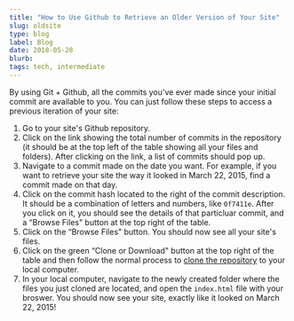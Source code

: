 ```yaml
---
title: "How to Use Github to Retrieve an Older Version of Your Site"
slug: oldsite
type: blog
label: Blog
date: 2018-05-28
blurb: 
tags: tech, intermediate
---
```


By using Git + Github, all the commits you've ever made since your initial commit are available to you. You can just follow these steps to access a previous iteration of your site:

1. Go to your site's Github repository.
2. Click on the link showing the total number of commits in the repository (it should be at the top left of the table showing all your files and folders). After clicking on the link, a list of commits should pop up.
3. Navigate to a commit made on the date you want. For example, if you want to retrieve your site the way it looked in March 22, 2015, find a commit made on that day.
4. Click on the commit hash located to the right of the commit description. It should be a combination of letters and numbers, like `0f7411e`. After you click on it, you should see the details of that particluar commit, and a &#8220;Browse Files&#34; button at the top right of the table.
5. Click on the &#8220;Browse Files&#34; button. You should now see all your site's files.
8. Click on the green &#8220;Clone or Download&#34; button at the top right of the table and then follow the normal process to [clone the repository](https://help.github.com/articles/cloning-a-repository/) to your local computer.
9. In your local computer, navigate to the newly created folder where the files you just cloned are located, and open the `index.html` file with your broswer. You should now see your site, exactly like it looked on March 22, 2015! 
